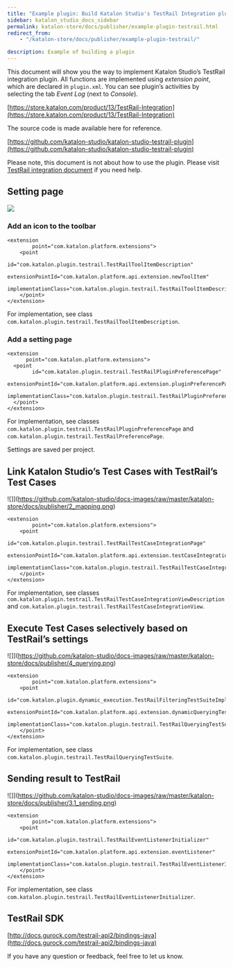 ```yaml
---
title: "Example plugin: Build Katalon Studio's TestRail Integration plugin"
sidebar: katalon_studio_docs_sidebar
permalink: katalon-store/docs/publisher/example-plugin-testrail.html
redirect_from:
    - "/katalon-store/docs/publisher/example-plugin-testrail/"

description: Example of building a plugin
---
```


This document will show you the way to implement Katalon Studio’s TestRail integration plugin. All functions are implemented using _extension point_, which are declared in `plugin.xml`. You can see plugin’s activities by selecting the tab _Event Log_ (next to _Console_).

[https://store.katalon.com/product/13/TestRail-Integration](https://store.katalon.com/product/13/TestRail-Integration)

The source code is made available here for reference.

[https://github.com/katalon-studio/katalon-studio-testrail-plugin](https://github.com/katalon-studio/katalon-studio-testrail-plugin)


Please note, this document is not about how to use the plugin. Please visit [TestRail integration document](https://docs.katalon.com/katalon-studio/docs/testrail-integration.html) if you need help.


## **Setting page**

![](https://github.com/katalon-studio/docs-images/raw/master/katalon-store/docs/publisher/1_connect.png)


### **Add an icon to the toolbar**


```
<extension
        point="com.katalon.platform.extensions">
    <point
            id="com.katalon.plugin.testrail.TestRailToolItemDescription"
            extensionPointId="com.katalon.platform.api.extension.newToolItem"
            implementationClass="com.katalon.plugin.testrail.TestRailToolItemDescription">
    </point>
</extension>
```


For implementation, see class `com.katalon.plugin.testrail.TestRailToolItemDescription`.


### **Add a setting page**


```
<extension
      point="com.katalon.platform.extensions">
  <point
        id="com.katalon.plugin.testrail.TestRailPluginPreferencePage"
        extensionPointId="com.katalon.platform.api.extension.pluginPreferencePage"
        implementationClass="com.katalon.plugin.testrail.TestRailPluginPreferencePage">
  </point>
</extension>
```


For implementation, see classes `com.katalon.plugin.testrail.TestRailPluginPreferencePage` and `com.katalon.plugin.testrail.TestRailPreferencePage`.

Settings are saved per project.


## **Link Katalon Studio’s Test Cases with TestRail’s Test Cases**

![]](https://github.com/katalon-studio/docs-images/raw/master/katalon-store/docs/publisher/2_mapping.png)


```
<extension
        point="com.katalon.platform.extensions">
    <point
            id="com.katalon.plugin.testrail.TestRailTestCaseIntegrationPage"
            extensionPointId="com.katalon.platform.api.extension.testCaseIntegrationViewDescription"
            implementationClass="com.katalon.plugin.testrail.TestRailTestCaseIntegrationViewDescription">
    </point>
</extension>
```


For implementation, see classes `com.katalon.plugin.testrail.TestRailTestCaseIntegrationViewDescription` and `com.katalon.plugin.testrail.TestRailTestCaseIntegrationView`.


## **Execute Test Cases selectively based on TestRail’s settings**


![]](https://github.com/katalon-studio/docs-images/raw/master/katalon-store/docs/publisher/4_querying.png)

```
<extension
        point="com.katalon.platform.extensions">
    <point
            id="com.katalon.plugin.dynamic_execution.TestRailFilteringTestSuiteImpl"
            extensionPointId="com.katalon.platform.api.extension.dynamicQueryingTestSuiteDescription"
            implementationClass="com.katalon.plugin.testrail.TestRailQueryingTestSuite">
    </point>
</extension>
```


For implementation, see class `com.katalon.plugin.testrail.TestRailQueryingTestSuite`.


## **Sending result to TestRail**

![]](https://github.com/katalon-studio/docs-images/raw/master/katalon-store/docs/publisher/3.1_sending.png)



```
<extension
        point="com.katalon.platform.extensions">
    <point
            id="com.katalon.plugin.testrail.TestRailEventListenerInitializer"
            extensionPointId="com.katalon.platform.api.extension.eventListener"
            implementationClass="com.katalon.plugin.testrail.TestRailEventListenerInitializer">
    </point>
</extension>
```


For implementation, see class `com.katalon.plugin.testrail.TestRailEventListenerInitializer`.


## **TestRail SDK**

[http://docs.gurock.com/testrail-api2/bindings-java](http://docs.gurock.com/testrail-api2/bindings-java)

If you have any question or feedback, feel free to let us know.
